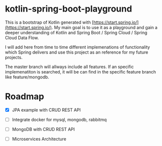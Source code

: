 # kotlin-spring-boot-playground

This is a bootstrap of Kotlin generated with [https://start.spring.io/](https://start.spring.io/). My main goal is to use it as a playground and gain a deeper understanding of Kotlin and Spring Boot / Spring Cloud / Spring Cloud Data Flow.

I will add here from time to time different implemenations of functionality which Spring delivers and use this project as an reference for my future projects.

The master branch will allways include all features. If an specific implemenatiton is searched, it will be can find in the specific feature branch like feature/mongodb.

# Roadmap

* [x] JPA example with CRUD REST API
* [ ] Integrate docker for mysql, mongodb, rabbitmq
* [ ] MongoDB with CRUD REST API
* [ ] Microservices Architecture





